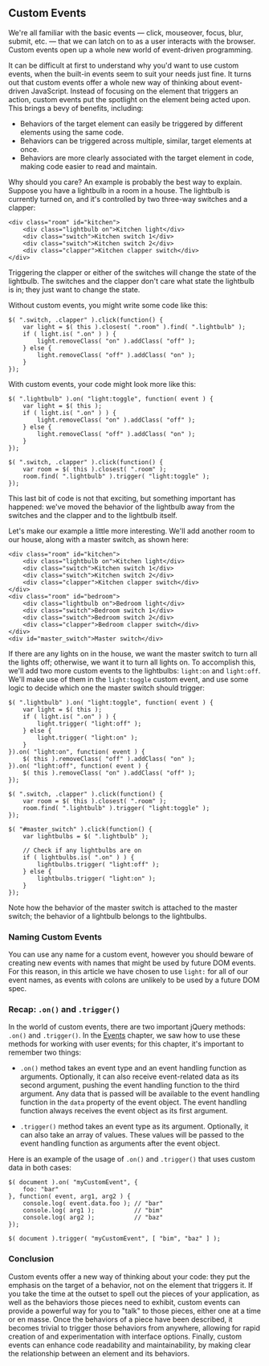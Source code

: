 <script>{
	"title": "Introducing Custom Events",
	"level": "intermediate",
	"source": "http://jqfundamentals.com/legacy",
	"attribution": [ "jQuery Fundamentals" ]
}</script>

## Custom Events

We're all familiar with the basic events — click, mouseover, focus, blur, submit, etc. — that we can latch on to as a user interacts with the browser. Custom events open up a whole new world of event-driven programming.

It can be difficult at first to understand why you'd want to use custom events, when the built-in events seem to suit your needs just fine. It turns out that custom events offer a whole new way of thinking about event-driven JavaScript. Instead of focusing on the element that triggers an action, custom events put the spotlight on the element being acted upon. This brings a bevy of benefits, including:

* Behaviors of the target element can easily be triggered by different elements using the same code.
* Behaviors can be triggered across multiple, similar, target elements at once.
* Behaviors are more clearly associated with the target element in code, making code easier to read and maintain.

Why should you care? An example is probably the best way to explain. Suppose you have a lightbulb in a room in a house. The lightbulb is currently turned on, and it's controlled by two three-way switches and a clapper:

```
<div class="room" id="kitchen">
	<div class="lightbulb on">Kitchen light</div>
	<div class="switch">Kitchen switch 1</div>
	<div class="switch">Kitchen switch 2</div>
	<div class="clapper">Kitchen clapper switch</div>
</div>
```

Triggering the clapper or either of the switches will change the state of the lightbulb. The switches and the clapper don't care what state the lightbulb is in; they just want to change the state.

Without custom events, you might write some code like this:

```
$( ".switch, .clapper" ).click(function() {
	var light = $( this ).closest( ".room" ).find( ".lightbulb" );
	if ( light.is( ".on" ) ) {
		light.removeClass( "on" ).addClass( "off" );
	} else {
		light.removeClass( "off" ).addClass( "on" );
	}
});
```

With custom events, your code might look more like this:

```
$( ".lightbulb" ).on( "light:toggle", function( event ) {
	var light = $( this );
	if ( light.is( ".on" ) ) {
		light.removeClass( "on" ).addClass( "off" );
	} else {
		light.removeClass( "off" ).addClass( "on" );
	}
});

$( ".switch, .clapper" ).click(function() {
	var room = $( this ).closest( ".room" );
	room.find( ".lightbulb" ).trigger( "light:toggle" );
});
```

This last bit of code is not that exciting, but something important has happened: we've moved the behavior of the lightbulb away from the switches and the clapper and to the lightbulb itself.

Let's make our example a little more interesting. We'll add another room to our house, along with a master switch, as shown here:

```
<div class="room" id="kitchen">
	<div class="lightbulb on">Kitchen light</div>
	<div class="switch">Kitchen switch 1</div>
	<div class="switch">Kitchen switch 2</div>
	<div class="clapper">Kitchen clapper switch</div>
</div>
<div class="room" id="bedroom">
	<div class="lightbulb on">Bedroom light</div>
	<div class="switch">Bedroom switch 1</div>
	<div class="switch">Bedroom switch 2</div>
	<div class="clapper">Bedroom clapper switch</div>
</div>
<div id="master_switch">Master switch</div>
```

If there are any lights on in the house, we want the master switch to turn all the lights off; otherwise, we want it to turn all lights on. To accomplish this, we'll add two more custom events to the lightbulbs: `light:on` and `light:off`. We'll make use of them in the `light:toggle` custom event, and use some logic to decide which one the master switch should trigger:

```
$( ".lightbulb" ).on( "light:toggle", function( event ) {
	var light = $( this );
	if ( light.is( ".on" ) ) {
		light.trigger( "light:off" );
	} else {
		light.trigger( "light:on" );
	}
}).on( "light:on", function( event ) {
	$( this ).removeClass( "off" ).addClass( "on" );
}).on( "light:off", function( event ) {
	$( this ).removeClass( "on" ).addClass( "off" );
});

$( ".switch, .clapper" ).click(function() {
	var room = $( this ).closest( ".room" );
	room.find( ".lightbulb" ).trigger( "light:toggle" );
});

$( "#master_switch" ).click(function() {
	var lightbulbs = $( ".lightbulb" );

	// Check if any lightbulbs are on
	if ( lightbulbs.is( ".on" ) ) {
		lightbulbs.trigger( "light:off" );
	} else {
		lightbulbs.trigger( "light:on" );
	}
});
```

Note how the behavior of the master switch is attached to the master switch; the behavior of a lightbulb belongs to the lightbulbs.

### Naming Custom Events

You can use any name for a custom event, however you should beware of creating new events with names that might be used by future DOM events.  For this reason, in this article we have chosen to use `light:` for all of our event names, as events with colons are unlikely to be used by a future DOM spec.

### Recap: `.on()` and `.trigger()`

In the world of custom events, there are two important jQuery methods: `.on()` and `.trigger()`. In the [Events](/events/) chapter, we saw how to use these methods for working with user events; for this chapter, it's important to remember two things:

* `.on()` method takes an event type and an event handling function as arguments. Optionally, it can also receive event-related data as its second argument, pushing the event handling function to the third argument. Any data that is passed will be available to the event handling function in the `data` property of the event object. The event handling function always receives the event object as its first argument.

* `.trigger()` method takes an event type as its argument. Optionally, it can also take an array of values. These values will be passed to the event handling function as arguments after the event object.

Here is an example of the usage of `.on()` and `.trigger()` that uses custom data in both cases:

```
$( document ).on( "myCustomEvent", {
	foo: "bar"
}, function( event, arg1, arg2 ) {
	console.log( event.data.foo ); // "bar"
	console.log( arg1 );           // "bim"
	console.log( arg2 );           // "baz"
});

$( document ).trigger( "myCustomEvent", [ "bim", "baz" ] );
```

### Conclusion

Custom events offer a new way of thinking about your code: they put the emphasis on the target of a behavior, not on the element that triggers it. If you take the time at the outset to spell out the pieces of your application, as well as the behaviors those pieces need to exhibit, custom events can provide a powerful way for you to "talk" to those pieces, either one at a time or en masse. Once the behaviors of a piece have been described, it becomes trivial to trigger those behaviors from anywhere, allowing for rapid creation of and experimentation with interface options. Finally, custom events can enhance code readability and maintainability, by making clear the relationship between an element and its behaviors.
